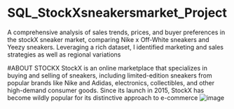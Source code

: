 # SQL_StockXsneakersmarket_Project
A comprehensive analysis of sales trends, prices, and buyer preferences in the stockX sneaker market, comparing Nike x Off-White sneakers and Yeezy sneakers. Leveraging a rich dataset, I identified marketing and sales strategies as well as regional variations

#ABOUT STOCKX
StockX is an online marketplace that specializes in buying and selling of sneakers, including limited-edition sneakers from popular brands like Nike and Adidas, electronics, collectibles, and other high-demand consumer goods. Since its launch in 2015, StockX has become wildly popular for its distinctive approach to e-commerce
![image](https://github.com/Ananyad7/SQL_StockXsneakersmarket_Project/assets/164981636/da06e207-619c-4fcb-8241-c794246612b3)

